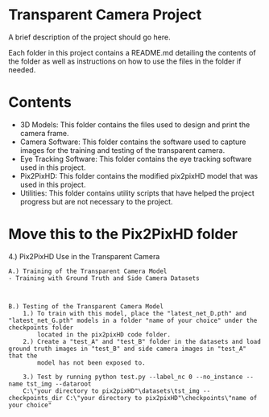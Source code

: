 # Transparent Camera Project

A brief description of the project should go here.

Each folder in this project contains a README.md detailing the contents of the folder as well as instructions on how to use the files in the folder if needed.

# Contents
- 3D Models:  This folder contains the files used to design and print the camera frame.
- Camera Software:  This folder contains the software used to capture images for the training and testing of the transparent camera.
- Eye Tracking Software:  This folder contains the eye tracking software used in this project.
- Pix2PixHD:  This folder contains the modified pix2pixHD model that was used in this project.
- Utilities:  This folder contains utility scripts that have helped the project progress but are not necessary to the project.

# Move this to the Pix2PixHD folder
4.) Pix2PixHD Use in the Transparent Camera  

    A.) Training of the Transparent Camera Model  
    - Training with Ground Truth and Side Camera Datasets  



    B.) Testing of the Transparent Camera Model  
        1.) To train with this model, place the "latest_net_D.pth" and "latest_net_G.pth" models in a folder "name of your choice" under the checkpoints folder   
            located in the pix2pixHD code folder.  
        2.) Create a "test_A" and "test_B" folder in the datasets and load ground truth images in "test_B" and side camera images in "test_A" that the  
            model has not been exposed to. 

        3.) Test by running python test.py --label_nc 0 --no_instance --name tst_img --dataroot   
        C:\"your directory to pix2pixHD"\datasets\tst_img --checkpoints_dir C:\"your directory to pix2pixHD"\checkpoints\"name of your choice"  